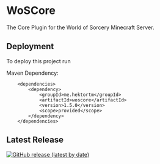 
# WoSCore

The Core Plugin for the World of Sorcery Minecraft Server.



## Deployment

To deploy this project run


Maven Dependency:
```
    <dependencies>
        <dependency>
            <groupId>me.hektortm</groupId>
            <artifactId>woscore</artifactId>
            <version>1.5.0</version>
            <scope>provided</scope>
        </dependency>
    </dependencies>
```


## __Latest Release__

[![GitHub release (latest by date)](https://img.shields.io/github/v/release/hektortm/woscore?logo=GitHub)](https://github.com/hektortm/woscore/releases)



